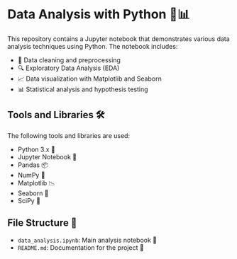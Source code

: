 # Data Analysis with Python 🐍📊

This repository contains a Jupyter notebook that demonstrates various data analysis techniques using Python. The notebook includes:

- 🧹 Data cleaning and preprocessing
- 🔍 Exploratory Data Analysis (EDA)
- 📈 Data visualization with Matplotlib and Seaborn
- 📊 Statistical analysis and hypothesis testing

## Tools and Libraries 🛠️

The following tools and libraries are used:

- Python 3.x 🐍
- Jupyter Notebook 📓
- Pandas 📦
- NumPy 🔢
- Matplotlib 📉
- Seaborn 🌈
- SciPy 🧪

## File Structure 📁

- `data_analysis.ipynb`: Main analysis notebook 📑
- `README.md`: Documentation for the project 📄
